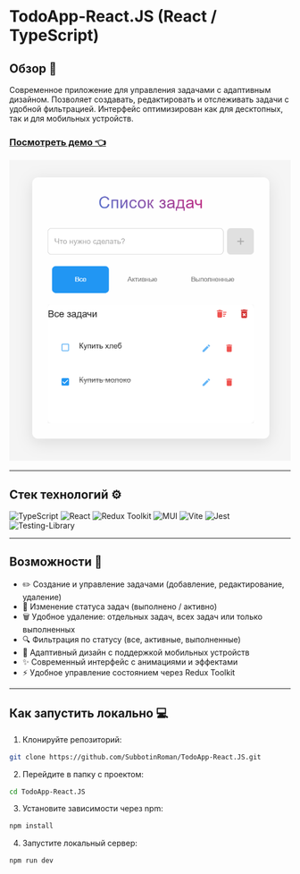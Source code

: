 # TodoApp-React.JS (React / TypeScript)

## Обзор 🌟

Современное приложение для управления задачами с адаптивным дизайном. Позволяет создавать, редактировать и отслеживать задачи с удобной фильтрацией. Интерфейс оптимизирован как для десктопных, так и для мобильных устройств.

### [Посмотреть демо 👈](https://subbotinroman.github.io/TodoApp-React.JS/) 

<img alt="ToDo-List preview" src="public/preview.png">

---

## Стек технологий ⚙️

![TypeScript](https://img.shields.io/badge/typescript-%23007ACC.svg?style=for-the-badge&logo=typescript&logoColor=white)
![React](https://img.shields.io/badge/react-%2320232a.svg?style=for-the-badge&logo=react&logoColor=%2361DAFB)
![Redux Toolkit](https://img.shields.io/badge/redux%20toolkit-%23593d88.svg?style=for-the-badge&logo=redux&logoColor=white)
![MUI](https://img.shields.io/badge/MUI-%230081CB.svg?style=for-the-badge&logo=mui&logoColor=white)
![Vite](https://img.shields.io/badge/vite-%23646CFF.svg?style=for-the-badge&logo=vite&logoColor=white)
![Jest](https://img.shields.io/badge/-jest-%23C21325?style=for-the-badge&logo=jest&logoColor=white)
![Testing-Library](https://img.shields.io/badge/-TestingLibrary-%23E33332?style=for-the-badge&logo=testing-library&logoColor=white)

---

## Возможности 🚀

- ✏️ Создание и управление задачами (добавление, редактирование, удаление)
- 🔄 Изменение статуса задач (выполнено / активно)
- 🗑️ Удобное удаление: отдельных задач, всех задач или только выполненных
- 🔍 Фильтрация по статусу (все, активные, выполненные)
- 📱 Адаптивный дизайн с поддержкой мобильных устройств
- ✨ Современный интерфейс с анимациями и эффектами
- ⚡ Удобное управление состоянием через Redux Toolkit

---

## Как запустить локально 💻

1. Клонируйте репозиторий:
```bash
git clone https://github.com/SubbotinRoman/TodoApp-React.JS.git
```

2. Перейдите в папку с проектом:
```bash
cd TodoApp-React.JS
```

3. Установите зависимости через npm:
```bash
npm install
```

4. Запустите локальный сервер:
```bash
npm run dev
```
